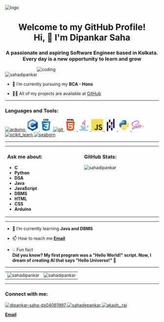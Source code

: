 ![logo](https://github.com/Sahadipankar/Sahadipankar/blob/main/My%20Github%20Banner.png)
<h1 align="center">Welcome to my GitHub Profile!<br>Hi, 👋 I'm Dipankar Saha</h1>
<h3 align="center">A passionate and aspiring Software Engineer based in Kolkata.<br>Every day is a new opportunity to learn and grow</h3>

<img align="right" alt="coding" width="400" src="https://user-images.githubusercontent.com/55389276/140866485-8fb1c876-9a8f-4d6a-98dc-08c4981eaf70.gif">

<p align="left">
  <img src="https://komarev.com/ghpvc/?username=sahadipankar&label=Profile%20views&color=0e75b6&style=flat" alt="sahadipankar" />
</p>

- 🔭 I’m currently pursuing my **BCA - Hons**

- 👨‍💻 All of my projects are available at [GitHub](https://github.com/Sahadipankar/College-Practice-Coding)

<hr>

<h3 align="left">Languages and Tools:</h3>
<p align="left">
  <a href="https://www.arduino.cc/" target="_blank" rel="noreferrer">
    <img src="https://cdn.worldvectorlogo.com/logos/arduino-1.svg" alt="arduino" width="40" height="40"/>
  </a>
  <a href="https://www.cprogramming.com/" target="_blank" rel="noreferrer">
    <img src="https://raw.githubusercontent.com/devicons/devicon/master/icons/c/c-original.svg" alt="c" width="40" height="40"/>
  </a>
  <a href="https://www.w3schools.com/css/" target="_blank" rel="noreferrer">
    <img src="https://raw.githubusercontent.com/devicons/devicon/master/icons/css3/css3-original-wordmark.svg" alt="css3" width="40" height="40"/>
  </a>
  <a href="https://git-scm.com/" target="_blank" rel="noreferrer">
    <img src="https://www.vectorlogo.zone/logos/git-scm/git-scm-icon.svg" alt="git" width="40" height="40"/>
  </a>
  <a href="https://www.w3.org/html/" target="_blank" rel="noreferrer">
    <img src="https://raw.githubusercontent.com/devicons/devicon/master/icons/html5/html5-original-wordmark.svg" alt="html5" width="40" height="40"/>
  </a>
  <a href="https://www.java.com" target="_blank" rel="noreferrer">
    <img src="https://raw.githubusercontent.com/devicons/devicon/master/icons/java/java-original.svg" alt="java" width="40" height="40"/>
  </a>
  <a href="https://developer.mozilla.org/en-US/docs/Web/JavaScript" target="_blank" rel="noreferrer">
    <img src="https://raw.githubusercontent.com/devicons/devicon/master/icons/javascript/javascript-original.svg" alt="javascript" width="40" height="40"/>
  </a>
  <a href="https://pandas.pydata.org/" target="_blank" rel="noreferrer">
    <img src="https://raw.githubusercontent.com/devicons/devicon/2ae2a900d2f041da66e950e4d48052658d850630/icons/pandas/pandas-original.svg" alt="pandas" width="40" height="40"/>
  </a>
  <a href="https://www.python.org" target="_blank" rel="noreferrer">
    <img src="https://raw.githubusercontent.com/devicons/devicon/master/icons/python/python-original.svg" alt="python" width="40" height="40"/>
  </a>
  <a href="https://sass-lang.com" target="_blank" rel="noreferrer">
    <img src="https://raw.githubusercontent.com/devicons/devicon/master/icons/sass/sass-original.svg" alt="sass" width="40" height="40"/>
  </a>
  <a href="https://scikit-learn.org/" target="_blank" rel="noreferrer">
    <img src="https://upload.wikimedia.org/wikipedia/commons/0/05/Scikit_learn_logo_small.svg" alt="scikit_learn" width="40" height="40"/>
  </a>
  <a href="https://seaborn.pydata.org/" target="_blank" rel="noreferrer">
    <img src="https://seaborn.pydata.org/_images/logo-mark-lightbg.svg" alt="seaborn" width="40" height="40"/>
  </a>
</p>

<hr>

<table width="100%" style="border-collapse: collapse; border: none;">
  <tr>
    <td width="50%" valign="top" style="border: none;">
      <h3>Ask me about:</h3>
      <ul>
        <li><strong>C</strong></li>
        <li><strong>Python</strong></li>
        <li><strong>DSA</strong></li>
        <li><strong>Java</strong></li>
        <li><strong>JavaScript</strong></li>
        <li><strong>DBMS</strong></li>
        <li><strong>HTML</strong></li>
        <li><strong>CSS</strong></li>
        <li><strong>Arduino</strong></li>
      </ul>
    </td>
    <td width="1000" valign="top" style="border: none;">
      <h3>GitHub Stats:</h3>
      <img align="top" src="https://github-readme-stats.vercel.app/api/top-langs?username=sahadipankar&show_icons=true&locale=en&layout=compact" alt="sahadipankar" width="100%" style="border: none;" />
    </td>
  </tr>
</table>

<hr>

- 🌱 I’m currently learning **Java and DBMS**

- 📫 How to reach me **[Email](mailto:sahadepankar@gmail.com)**

- 💡 Fun fact<br>
  **Did you know? My first program was a "Hello World!" script. Now, I dream of creating AI that says "Hello Universe!" 🌌**

<hr>

<table width="100%" style="border-collapse: collapse; border: none;">
  <tr>
    <td width="50%" valign="top" style="border: none;">
      <img align="top" src="https://github-readme-stats.vercel.app/api?username=sahadipankar&show_icons=true&locale=en" alt="sahadipankar" width="100%" style="border: none;" />
    </td>
    <td width="50%" valign="top" style="border: none;">
      <img align="top" src="https://github-readme-streak-stats.herokuapp.com/?user=sahadipankar&" alt="sahadipankar" width="100%" style="border: none;" />
    </td>
  </tr>
</table>

<hr>

<h3 align="left">Connect with me:</h3>
<p align="left">
  <a href="https://linkedin.com/in/dipankar-saha-ds" target="blank">
    <img align="center" src="https://raw.githubusercontent.com/rahuldkjain/github-profile-readme-generator/master/src/images/icons/Social/linked-in-alt.svg" alt="dipankar-saha-ds04061997" height="30" width="40" />
  </a>
  <a href="https://fb.com/sahaadipankar" target="blank">
    <img align="center" src="https://raw.githubusercontent.com/rahuldkjain/github-profile-readme-generator/master/src/images/icons/Social/facebook.svg" alt="sahadepankar" height="30" width="40" />
  </a>
  <a href="https://instagram.com/akash_.raj" target="blank">
    <img align="center" src="https://raw.githubusercontent.com/rahuldkjain/github-profile-readme-generator/master/src/images/icons/Social/instagram.svg" alt="akash_.raj" height="30" width="40" />
  </a><br>
</p>

**[Email](mailto:sahadepankar@gmail.com)**
